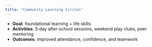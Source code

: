```yaml
---
title: "Community Learning Circles"
---
```


- **Goal**: foundational learning + life skills  
- **Activities**: 5‑day after‑school sessions, weekend play clubs, peer mentoring  
- **Outcomes**: improved attendance, confidence, and teamwork
